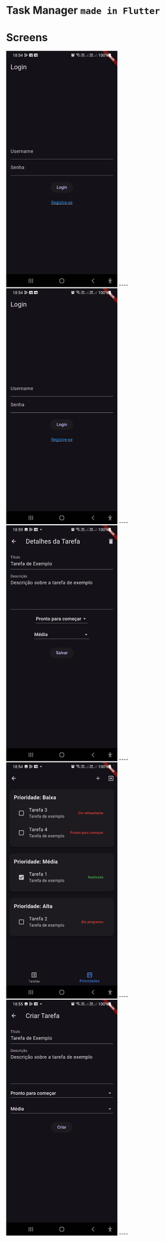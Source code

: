 # Task Manager `made in Flutter`

# Screens
<img src="resources/login.jpeg" alt="Login" width="300">
----
<img src="resources/login.jpeg" alt="Login" width="300">
----
<img src="resources/editar_tarefa.jpeg" alt="Editar Tarefa" width="300">
----
<img src="resources/prioridades.jpeg" alt="Prioridades" width="300">
----
<img src="resources/criar_tarefa.jpeg" alt="Tarefa" width="300">
----
